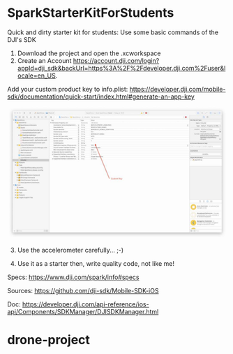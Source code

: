 # SparkStarterKitForStudents
Quick and dirty starter kit for students: Use some basic commands of the DJI's SDK

1) Download the project and open the .xcworkspace
2) Create an Account https://account.dji.com/login?appId=dji_sdk&backUrl=https%3A%2F%2Fdeveloper.dji.com%2Fuser&locale=en_US. 

Add your custom product key to info.plist: https://developer.dji.com/mobile-sdk/documentation/quick-start/index.html#generate-an-app-key

![Screenshot](https://github.com/AlbanPerli/SparkStarterKitForStudents/blob/master/Sans%20titre.jpg)

3) Use the accelerometer carefully... ;-)

4) Use it as a starter then, write quality code, not like me!

Specs:
https://www.dji.com/spark/info#specs

Sources:
https://github.com/dji-sdk/Mobile-SDK-iOS

Doc:
https://developer.dji.com/api-reference/ios-api/Components/SDKManager/DJISDKManager.html
# drone-project
